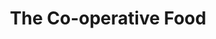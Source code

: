 ---
title: "The Co-operative Food"
url: /chesterfield/the-co-operative-food-top-road/
shop: supermarket
---